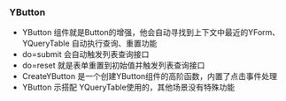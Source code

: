 ### YButton

- YButton 组件就是Button的增强，他会自动寻找到上下文中最近的YForm、YQueryTable 自动执行查询、重置功能
- do=submit 会自动触发列表查询接口
- do=reset 就是表单重置到初始值并触发列表查询接口
- CreateYButton 是一个创建YButton组件的高阶函数，内置了点击事件处理
- YButton 示搭配 YQueryTable使用的，其他场景没有特殊功能